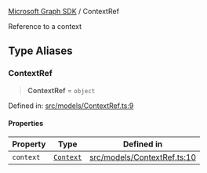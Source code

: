 [Microsoft Graph SDK](README.md) / ContextRef

Reference to a context

## Type Aliases

### ContextRef

> **ContextRef** = `object`

Defined in: [src/models/ContextRef.ts:9](https://github.com/Future-Secure-AI/microsoft-graph/blob/main/src/models/ContextRef.ts#L9)

#### Properties

| Property | Type | Defined in |
| ------ | ------ | ------ |
| <a id="context"></a> `context` | [`Context`](Context.md#context) | [src/models/ContextRef.ts:10](https://github.com/Future-Secure-AI/microsoft-graph/blob/main/src/models/ContextRef.ts#L10) |
